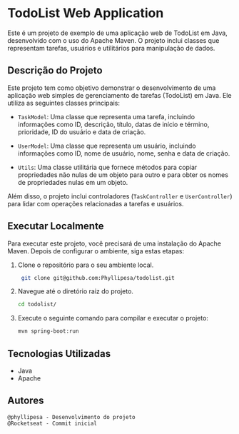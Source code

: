 # TodoList Web Application

Este é um projeto de exemplo de uma aplicação web de TodoList em Java, desenvolvido com o uso do Apache Maven. O projeto inclui classes que representam tarefas, usuários e utilitários para manipulação de dados.

## Descrição do Projeto

Este projeto tem como objetivo demonstrar o desenvolvimento de uma aplicação web simples de gerenciamento de tarefas (TodoList) em Java. Ele utiliza as seguintes classes principais:

- `TaskModel`: Uma classe que representa uma tarefa, incluindo informações como ID, descrição, título, datas de início e término, prioridade, ID do usuário e data de criação.

- `UserModel`: Uma classe que representa um usuário, incluindo informações como ID, nome de usuário, nome, senha e data de criação.

- `Utils`: Uma classe utilitária que fornece métodos para copiar propriedades não nulas de um objeto para outro e para obter os nomes de propriedades nulas em um objeto.

Além disso, o projeto inclui controladores (`TaskController` e `UserController`) para lidar com operações relacionadas a tarefas e usuários.

## Executar Localmente

Para executar este projeto, você precisará de uma instalação do Apache Maven. Depois de configurar o ambiente, siga estas etapas:

1. Clone o repositório para o seu ambiente local.
   ```bash
    git clone git@github.com:Phyllipesa/todolist.git

2. Navegue até o diretório raiz do projeto.
    ```bash
    cd todolist/

3. Execute o seguinte comando para compilar e executar o projeto:

   ```bash
   mvn spring-boot:run
   

## Tecnologias Utilizadas

- Java
- Apache

  
## Autores

    @phyllipesa - Desenvolvimento do projeto
    @Rocketseat - Commit inicial

